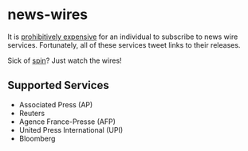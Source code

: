 # news-wires

It is [prohibitively expensive](https://www.quora.com/How-much-would-it-cost-to-have-access-and-authorization-to-use-Reuters-or-Associated-Press-news-wires-for-publication-online) for an individual
to subscribe to news wire services. Fortunately, all of these services tweet links
to their releases.

Sick of [spin](http://www.imdb.com/title/tt0114512/)? Just watch the wires!

## Supported Services

* Associated Press (AP)
* Reuters
* Agence France-Presse (AFP)
* United Press International (UPI)
* Bloomberg
